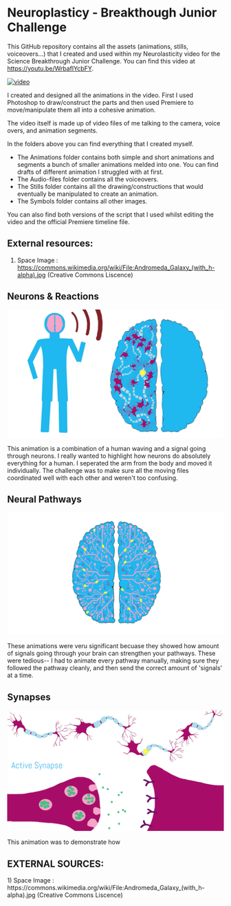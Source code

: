 # Neuroplasticy - Breakthough Junior Challenge

This GitHub repository contains all the assets (animations, stills, voiceovers...) that I created and used within my Neurolasticity video for the Science Breakthrough Junior Challenge. You can find this video at https://youtu.be/WrbaflYcbFY.

[![video](https://img.youtube.com/vi/WrbaflYcbFY/0.jpg)](https://www.youtube.com/watch?v=WrbaflYcbFY)

I created and designed all the animations in the video. First I used Photoshop to draw/construct the parts and then used Premiere to move/manipulate them all into a cohesive animation. 

The video itself is made up of video files of me talking to the camera, voice overs, and animation segments. 

In the folders above you can find everything that I created myself. 
  - The Animations folder contains both simple and short animations and segments a bunch of smaller animations melded into    one. You can find drafts of different animation I struggled with at first. 
  - The Audio-files folder contains all the voiceovers.
  - The Stills folder contains all the drawing/constructions that would eventually be manipulated to create an animation. 
  - The Symbols folder contains all other images. 
  
You can also find both versions of the script that I used whilst editing the video and the official Premiere timeline file.

## External resources:
1) Space Image : https://commons.wikimedia.org/wiki/File:Andromeda_Galaxy_(with_h-alpha).jpg (Creative Commons Liscence)

## Neurons & Reactions

![Neurons](screenshots/neurons.png?raw=true "Neurons")

This animation is a combination of a human waving and a signal going through neurons. I really wanted to highlight how neurons do absolutely everything for a human. I seperated the arm from the body and moved it individually. The challenge was to make sure all the moving files coordinated well with each other and weren't too confusing.


## Neural Pathways

![Pathways](screenshots/pathways.png?raw=true "Pathways")

These animations were veru significant becuase they showed how amount of signals going through your brain can strengthen your pathways. These were tedious-- I had to animate every pathway manually, making sure they followed the pathway cleanly, and then send the correct amount of 'signals' at a time. 

## Synapses

![Synapes](screenshots/synapse.png?raw=true "Synapses")

This animation was to demonstrate how 
  
  
<h2>EXTERNAL SOURCES:</h2>
1) Space Image : https://commons.wikimedia.org/wiki/File:Andromeda_Galaxy_(with_h-alpha).jpg (Creative Commons Liscence)


